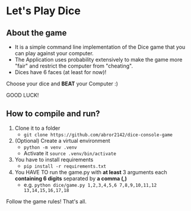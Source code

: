 # Let's Play Dice
## About the game
- It is a simple command line implementation of the Dice game that you can play against your computer.
- The Application uses probability extensively to make the game more "fair" and restrict the computer from "cheating".
- Dices have 6 faces (at least for now)!
  
Choose your dice and **BEAT** your Computer :)

GOOD LUCK!

## How to compile and run?
1. Clone it to a folder
   - `git clone https://github.com/abror2142/dice-console-game`
2. (Optional) Create a virtual environment
    - `python -m venv .venv`
    - Activate it `source .venv/bin/activate`
3. You have to install requirements
   - `pip install -r requirements.txt`
4. You HAVE TO run the game.py with **at least** 3 arguments each **containing 6 digits** separated by **a comma (,)**
   - e.g. `python dice/game.py 1,2,3,4,5,6 7,8,9,10,11,12 13,14,15,16,17,18`

Follow the game rules! That's all.

